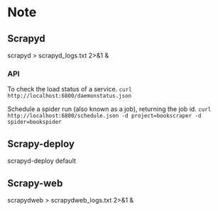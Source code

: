 # Note

## Scrapyd

scrapyd > scrapyd_logs.txt 2>&1 &

### API
To check the load status of a service.
`curl http://localhost:6800/daemonstatus.json`

Schedule a spider run (also known as a job), returning the job id.
`curl http://localhost:6800/schedule.json -d project=bookscraper -d spider=bookspider`

## Scrapy-deploy

scrapyd-deploy default

## Scrapy-web
scrapydweb > scrapydweb_logs.txt 2>&1 &



